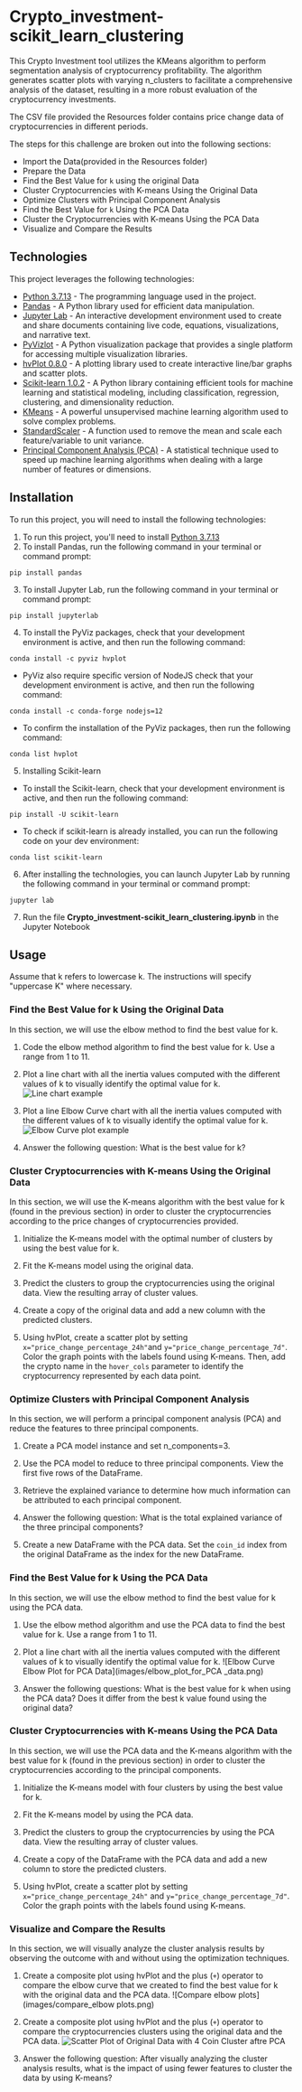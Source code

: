 
# Crypto_investment-scikit_learn_clustering

This Crypto Investment tool utilizes the KMeans algorithm to perform segmentation analysis of cryptocurrency profitability. The algorithm generates scatter plots with varying n_clusters to facilitate a comprehensive analysis of the dataset, resulting in a more robust evaluation of the cryptocurrency investments.

The CSV file provided the Resources folder contains price change data of cryptocurrencies in different periods.

The steps for this challenge are broken out into the following sections:

* Import the Data(provided in the Resources folder)
* Prepare the Data 
* Find the Best Value for `k` using the original Data
* Cluster Cryptocurrencies with K-means Using the Original Data
* Optimize Clusters with Principal Component Analysis
* Find the Best Value for `k` Using the PCA Data
* Cluster the Cryptocurrencies with K-means Using the PCA Data
* Visualize and Compare the Results

## Technologies

This project leverages the following technologies:

* [Python 3.7.13](https://www.python.org/downloads/release/python-385/) - The programming language used in the project.
* [Pandas](https://pandas.pydata.org/) - A Python library used for efficient data manipulation.
* [Jupyter Lab](https://jupyter.org/) - An interactive development environment used to create and share documents containing live code, equations, visualizations, and narrative text.
* [PyVizlot](https://pyviz.org/) - A Python visualization package that provides a single platform for accessing multiple visualization libraries.
 * [hvPlot 0.8.0](https://hvplot.holoviz.org/) - A plotting library used to create interactive line/bar graphs and scatter plots.
* [Scikit-learn 1.0.2](https://scikit-learn.org/stable/index.html) - A Python library containing efficient tools for machine learning and statistical modeling, including classification, regression, clustering, and dimensionality reduction.
 * [KMeans](https://scikit-learn.org/stable/modules/generated/sklearn.cluster.KMeans.html) - A powerful unsupervised machine learning algorithm used to solve complex problems.
 * [StandardScaler](https://scikit-learn.org/stable/modules/generated/sklearn.preprocessing.StandardScaler.html) - A function used to remove the mean and scale each feature/variable to unit variance.
 * [Principal Component Analysis (PCA)](https://scikit-learn.org/stable/modules/generated/sklearn.decomposition.PCA.html) - A statistical technique used to speed up machine learning algorithms when dealing with a large number of features or dimensions.
 
 ## Installation 
 
 To run this project, you will need to install the following technologies:
 
1. To run this project, you'll need to install [Python 3.7.13](https://www.python.org/downloads/release/python-385/)
2. To install Pandas, run the following command in your terminal or command prompt:
```
pip install pandas
```
3. To install Jupyter Lab, run the following command in your terminal or command prompt:
```
pip install jupyterlab
```
4. To install the PyViz packages, check that your development environment is active, and then run the following command:
```
conda install -c pyviz hvplot
```
* PyViz also require specific version of NodeJS check that your development environment is active, and then run the following command:
```
conda install -c conda-forge nodejs=12 
```
* To confirm the installation of the PyViz packages, then run the following command:
```
conda list hvplot
```
5. Installing Scikit-learn
* To install the Scikit-learn, check that your development environment is active, and then run the following command:
```
pip install -U scikit-learn
```
* To check if scikit-learn is already installed, you can run the following code on your dev environment:
```
conda list scikit-learn
```
6. After installing the technologies, you can launch Jupyter Lab by running the following command in your terminal or command prompt:
```
jupyter lab
```
7. Run the file **Crypto_investment-scikit_learn_clustering.ipynb** in the Jupyter Notebook


## Usage 

Assume that k refers to lowercase k. The instructions will specify "uppercase K" where necessary.
### Find the Best Value for k Using the Original Data

In this section, we will use the elbow method to find the best value for k.

1. Code the elbow method algorithm to find the best value for k. Use a range from 1 to 11.

2. Plot a line chart with all the inertia values computed with the different values of k to visually identify the optimal value for k.
![Line chart example](images/line_chart_example.png)

3. Plot a line Elbow Curve chart with all the inertia values computed with the different values of k to visually identify the optimal value for k.
![Elbow Curve plot example](images/elbow_curve_plot.png)

4. Answer the following question: What is the best value for k?

### Cluster Cryptocurrencies with K-means Using the Original Data

In this section, we will use the K-means algorithm with the best value for k (found in the previous section) in order to cluster the cryptocurrencies according to the price changes of cryptocurrencies provided.

1. Initialize the K-means model with the optimal number of clusters by using the best value for k.

2. Fit the K-means model using the original data.

3. Predict the clusters to group the cryptocurrencies using the original data. View the resulting array of cluster values.

4. Create a copy of the original data and add a new column with the predicted clusters.

5. Using hvPlot, create a scatter plot by setting ` x="price_change_percentage_24h" `and `y="price_change_percentage_7d"`. Color the graph points with the labels found using K-means. Then, add the crypto name in the `hover_cols` parameter to identify the cryptocurrency represented by each data point.


### Optimize Clusters with Principal Component Analysis
In this section, we will perform a principal component analysis (PCA) and reduce the features to three principal components.

1. Create a PCA model instance and set n_components=3.

2. Use the PCA model to reduce to three principal components. View the first five rows of the DataFrame.

3. Retrieve the explained variance to determine how much information can be attributed to each principal component.

4. Answer the following question: What is the total explained variance of the three principal components?

5. Create a new DataFrame with the PCA data. Set the `coin_id` index from the original DataFrame as the index for the new DataFrame. 

### Find the Best Value for k Using the PCA Data
In this section, we will use the elbow method to find the best value for k using the PCA data.

1. Use the elbow method algorithm and use the PCA data to find the best value for k. Use a range from 1 to 11.

2. Plot a line chart with all the inertia values computed with the different values of k to visually identify the optimal value for k.
![Elbow Curve Elbow Plot for PCA Data](images/elbow_plot_for_PCA _data.png) 

3. Answer the following questions: What is the best value for k when using the PCA data? Does it differ from the best k value found using the original data?

### Cluster Cryptocurrencies with K-means Using the PCA Data
In this section, we will use the PCA data and the K-means algorithm with the best value for k (found in the previous section) in order to cluster the cryptocurrencies according to the principal components.

1. Initialize the K-means model with four clusters by using the best value for k.

2. Fit the K-means model by using the PCA data.

3. Predict the clusters to group the cryptocurrencies by using the PCA data. View the resulting array of cluster values.

4. Create a copy of the DataFrame with the PCA data and add a new column to store the predicted clusters.

5. Using hvPlot, create a scatter plot by setting `x="price_change_percentage_24h"` and `y="price_change_percentage_7d"`. Color the graph points with the labels found using K-means. 

### Visualize and Compare the Results
In this section, we will visually analyze the cluster analysis results by observing the outcome with and without using the optimization techniques.

1. Create a composite plot using hvPlot and the plus (`+`) operator to compare the elbow curve that we created to find the best value for k with the original data and the PCA data.
![Compare elbow plots](images/compare_elbow plots.png)

2. Create a composite plot using hvPlot and the plus (`+`) operator to compare the cryptocurrencies clusters using the original data and the PCA data.
![Scatter Plot of Original Data with 4 Coin Cluster aftre PCA](images/scatter_plot_aftre_PCA.png)

3. Answer the following question: After visually analyzing the cluster analysis results, what is the impact of using fewer features to cluster the data by using K-means?
